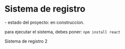<h1>Sistema de registro</h1>
- estado del proyecto: en construccion.

para ejecutar el sistema, debes poner:
```npm install react```

Sistema de registro 2
